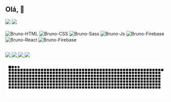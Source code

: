   ## Olá, 👋

<div >
  <img height="180em" src="https://github-readme-stats.vercel.app/api?username=BrunoZielinski&count_private=true&show_icons=true&theme=dracula&include_all_commits=true"/>
  <img height="180em" src="https://github-readme-stats.vercel.app/api/top-langs/?username=BrunoZielinski&layout=compact&theme=dracula"/>
</div>
  
<div style="display: inline_block"><br>
  <img align="center" height="40" width="40" alt="Bruno-HTML" src="https://cdn.jsdelivr.net/gh/devicons/devicon/icons/html5/html5-original.svg" />
  <img align="center" height="40" width="40" alt="Bruno-CSS" src="https://cdn.jsdelivr.net/gh/devicons/devicon/icons/css3/css3-original.svg" />
  <img align="center" height="40" width="40" alt="Bruno-Sass" src="https://cdn.jsdelivr.net/gh/devicons/devicon/icons/sass/sass-original.svg" />
  <img align="center" height="40" width="40" alt="Bruno-Js" src="https://cdn.jsdelivr.net/gh/devicons/devicon/icons/javascript/javascript-original.svg" />
  <img align="center" height="45" width="45" alt="Bruno-Firebase" src="https://cdn.jsdelivr.net/gh/devicons/devicon/icons/typescript/typescript-original.svg" />
  <img align="center" height="40" width="40" alt="Bruno-React" src="https://cdn.jsdelivr.net/gh/devicons/devicon/icons/react/react-original-wordmark.svg" />
  <img align="center" height="45" width="45" alt="Bruno-Firebase" src="https://cdn.jsdelivr.net/gh/devicons/devicon/icons/firebase/firebase-plain-wordmark.svg" />
 </div>
 
 ##
 
<div>
  <a href="https://www.instagram.com/brunozielinski/" target="_blank">
   <img src="https://img.shields.io/badge/-Instagram-%23E4405F?style=for-the-badge&logo=instagram&logoColor=white"
     target="_blank">
 </a>
 <a href="https://www.twitch.tv/brunokunbr" target="_blank">
   <img src="https://img.shields.io/badge/Twitch-9146FF?style=for-the-badge&logo=twitch&logoColor=white" target="_blank">
 </a>
 <a href="mailto:brunozie26@gmail.com">
   <img src="https://img.shields.io/badge/-Gmail-%23333?style=for-the-badge&logo=gmail&logoColor=white" target="_blank">
 </a>
 <a href="https://www.linkedin.com/in/brunozielinski/" target="_blank">
   <img src="https://img.shields.io/badge/-LinkedIn-%230077B5?style=for-the-badge&logo=linkedin&logoColor=white"
     target="_blank">
 </a>
  
  ![Snake animation](https://github.com/BrunoZielinski/BrunoZielinski/blob/output/github-contribution-grid-snake.svg)
</div>
